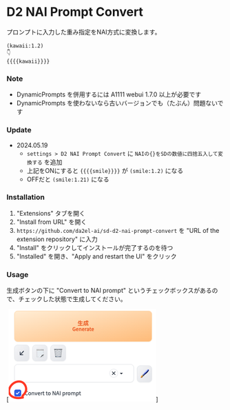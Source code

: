 # D2 NAI Prompt Convert

プロンプトに入力した重み指定をNAI方式に変換します。



```
(kawaii:1.2)
👇
{{{{kawaii}}}}
```

### Note
- DynamicPrompts を併用するには A1111 webui 1.7.0 以上が必要です
- DynamicPrompts を使わないなら古いバージョンでも（たぶん）問題ないです

### Update

- 2024.05.19
  - `settings > D2 NAI Prompt Convert` に `NAIの{}をSDの数値に四捨五入して変換する` を追加
  - 上記をONにすると `{{{{smile}}}}` が `(smile:1.2)` になる
  - OFFだと `(smile:1.21)` になる


### Installation

1. "Extensions" タブを開く
2. "Install from URL" を開く
3. `https://github.com/da2el-ai/sd-d2-nai-prompt-convert` を "URL of the extension repository" に入力
4. "Install" をクリックしてインストールが完了するのを待つ
5. "Installed" を開き、"Apply and restart the UI" をクリック

### Usage

生成ボタンの下に "Convert to NAI prompt" というチェックボックスがあるので、チェックした状態で生成してください。

[![チェックボックス](img/usage.png)]

